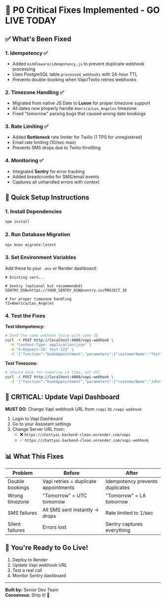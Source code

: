 # 🚀 P0 Critical Fixes Implemented - GO LIVE TODAY

## ✅ What's Been Fixed

### 1. **Idempotency** ✅
- Added `middleware/idempotency.js` to prevent duplicate webhook processing
- Uses PostgreSQL table `processed_webhooks` with 24-hour TTL
- Prevents double-booking when Vapi/Twilio retries webhooks

### 2. **Timezone Handling** ✅  
- Migrated from native JS Date to **Luxon** for proper timezone support
- All dates now properly handle `America/Los_Angeles` timezone
- Fixed "tomorrow" parsing bugs that caused wrong date bookings

### 3. **Rate Limiting** ✅
- Added **Bottleneck** rate limiter for Twilio (1 TPS for unregistered)
- Email rate limiting (10/sec max)
- Prevents SMS drops due to Twilio throttling

### 4. **Monitoring** ✅
- Integrated **Sentry** for error tracking
- Added breadcrumbs for SMS/email events
- Captures all unhandled errors with context

## 🎯 Quick Setup Instructions

### 1. Install Dependencies
```bash
npm install
```

### 2. Run Database Migration
```bash
npx knex migrate:latest
```

### 3. Set Environment Variables
Add these to your `.env` or Render dashboard:

```env
# Existing vars...

# Sentry (optional but recommended)
SENTRY_DSN=https://YOUR_SENTRY_DSN@sentry.io/PROJECT_ID

# For proper timezone handling
TZ=America/Los_Angeles
```

### 4. Test the Fixes

**Test Idempotency:**
```bash
# Send the same webhook twice with same ID
curl -X POST http://localhost:4000/vapi-webhook \
  -H "Content-Type: application/json" \
  -H "X-Request-ID: test-123" \
  -d '{"function":"bookAppointment","parameters":{"customerName":"Test","date":"tomorrow","time":"2pm"}}'
```

**Test Timezone:**
```bash
# Should book for tomorrow LA time, not UTC
curl -X POST http://localhost:4000/vapi-webhook \
  -d '{"function":"bookAppointment","parameters":{"customerName":"John","date":"tomorrow","time":"3pm"}}'
```

## 🚨 CRITICAL: Update Vapi Dashboard

**MUST DO**: Change Vapi webhook URL from `/vapi` to `/vapi-webhook`

1. Login to Vapi Dashboard
2. Go to your Assistant settings
3. Change Server URL from:
   - ❌ `https://chattyai-backend-clean.onrender.com/vapi`
   - ✅ `https://chattyai-backend-clean.onrender.com/vapi-webhook`

## 📊 What This Fixes

| Problem | Before | After |
|---------|--------|-------|
| Double bookings | Vapi retries = duplicate appointments | Idempotency prevents duplicates |
| Wrong timezone | "Tomorrow" = UTC tomorrow | "Tomorrow" = LA tomorrow |
| SMS failures | All SMS sent instantly → drops | Rate limited to 1/sec |
| Silent failures | Errors lost | Sentry captures everything |

## 🚀 You're Ready to Go Live!

1. Deploy to Render
2. Update Vapi webhook URL
3. Test a real call
4. Monitor Sentry dashboard

---

**Built by:** Senior Dev Team  
**Consensus:** Ship it! 🚢 